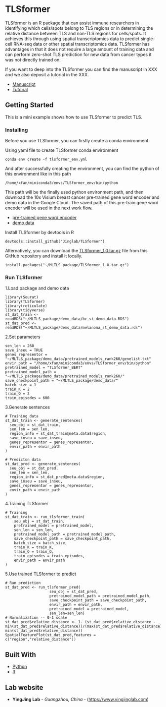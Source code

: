 # TLSformer

TLSformer is an R package that can assist immune researchers in identifying which cells/spots belong to TLS regions or in determining the relative distance between TLS and non-TLS regions for cells/spots. It achieves this through using spatial transcriptomics data to predict single-cell RNA-seq data or other spatial transcriptomics data. TLSformer has advantages in that it does not require a large amount of training data and can perform zero-shot TLS prediction for new data from cancer types it was not directly trained on.

If you want to deep into the TLSformer you can find the manuscript in XXX and we also deposit a tutorial in the XXX.
- [Manuscript](https://www.example.com)
- [Tutorial](https://www.example.com)

## Getting Started

This is a mini example shows how to use TLSformer to predict TLS.

### Installing

Before you use TLSformer, you can firstly create a conda environment.

Using yaml file to create TLSformer conda environment

    conda env create -f tlsformer_env.yml

And after successfully creating the environment, you can find the python of this environment like in this path

    /home/xfan/miniconda3/envs/TLSformer_env/bin/python

This path will be the finally used python environment path, and then download the 10x Visium breast cancer pre-trained gene word encoder and demo data in the Google Cloud. The saved path of this pre-train gene word encoder will be used in the next work flow.
- [pre-trained gene word encoder](https://drive.google.com/drive/folders/1qLsl22T3IU2EEyXYM3z52_8MLNsFDyjO?usp=drive_link)
- [demo data](https://drive.google.com/drive/folders/1DZJ-f_RjpnRUszXNKm_KRGXpbHcwsEBK?usp=drive_link)

Install TLSformer by devtools in R

    devtools::install_github("Jinglab/TLSformer")
    
Alternatively, you can download the [TLSformer_1.0.tar.gz](https://github.com/Jinglab/TLSformer/blob/main/TLSformer_1.0.tar.gz) file from this GitHub repository and install it locally.

    install.packages("~/MLTLS_package/TLSformer_1.0.tar.gz")
    
### Run TLSformer 

1.Load package and demo data

    library(Seurat)
    library(TLSformer)
    library(reticulate)
    library(tidyverse)
    st_dat_train <- readRDS("~/MLTLS_package/demo_data/bc_st_demo_data.RDS")
    st_dat_pred <- readRDS("~/MLTLS_package/demo_data/melanoma_st_demo_data.rds")

2.Set parameters

    sen_len = 260
    save_inseu = TRUE
    genes_representor = "~/MLTLS_package/demo_data/pretrained_models_rank260/genelist.txt"
    envir_path = "/home/xfan/miniconda3/envs/TLSformer_env/bin/python"
    pretrained_model = "TLSformer_BERT"
    pretrained_model_path = "~/MLTLS_package/demo_data/pretrained_models_rank260/"
    save_checkpoint_path = "~/MLTLS_package/demo_data/"
    batch_size = 1
    train_K = 2
    train_Q = 2
    train_episodes = 600

3.Generate sentences
    
    # Training data
    st_dat_train <- generate_sentences(
      seu_obj = st_dat_train,
      sen_len = sen_len,
      region_info = st_dat_train@meta.data$region,
      save_inseu = save_inseu,
      genes_representor = genes_representor,
      envir_path = envir_path
    )
    
    # Predicton data
    st_dat_pred <- generate_sentences(
      seu_obj = st_dat_pred,
      sen_len = sen_len,
      region_info = st_dat_pred@meta.data$region,
      save_inseu = save_inseu,
      genes_representor = genes_representor,
      envir_path = envir_path
    )

4.Training TLSformer
    
    # Training
    st_dat_train <- run_tlsformer_train(
        seu_obj = st_dat_train,
        pretrained_model = pretrained_model,
        sen_len = sen_len,
        pretrained_model_path = pretrained_model_path,
        save_checkpoint_path = save_checkpoint_path,
        batch_size = batch_size,
        train_K = train_K,
        train_Q = train_Q,
        train_episodes = train_episodes,
        envir_path = envir_path
    )

5.Use trained TLSformer to predict

    # Run prediction
    st_dat_pred <- run_tlsformer_pred(
                        seu_obj = st_dat_pred,
                        pretrained_model_path = pretrained_model_path,
                        save_checkpoint_path = save_checkpoint_path,
                        envir_path = envir_path,
                        pretrained_model = pretrained_model,
                        sen_len=sen_len)
    # Normalization -- 0-1 scale
    st_dat_pred$relative_distance <- 1- (st_dat_pred$relative_distance - min(st_dat_pred$relative_distance))/(max(st_dat_pred$relative_distance)-min(st_dat_pred$relative_distance))
    SpatialFeaturePlot(st_dat_pred,features = c("region","relative_distance"))

## Built With
  - [Python](https://www.python.org/) 
  - [R](https://www.contributor-covenant.org/](https://www.r-project.org/about.html)) 

## Lab website

  - **YingJing Lab** - *Guangzhou, China* - (https://www.yingjinglab.com)
